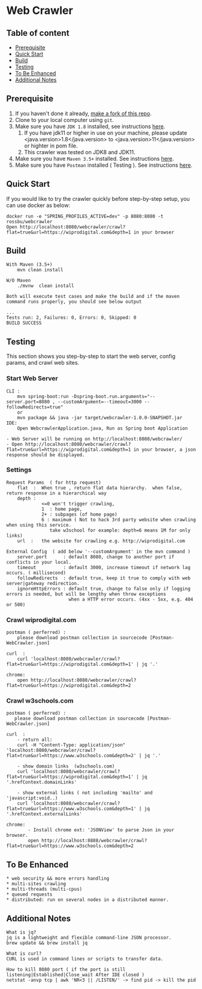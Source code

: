 # Web Crawler

## Table of content
- [Prerequisite](#prerequisite)
- [Quick Start](#quick-start)
- [Build](#build)
- [Testing](#testing)
- [To Be Enhanced](#to-be-enhanced)
- [Additional Notes](#additional-notes)

## Prerequisite
1. If you haven't done it already, [make a fork of this repo](http://github.com/rossbu/webcrawler/fork).
1. Clone to your local computer using `git`.
1. Make sure you have `JDK 1.8` installed, see instructions [here](https://www.java.com/en/download/).
    1. If you have jdk11 or higher in use on your machine, please update <java.version>1.8</java.version> to <java.version>11</java.version> or highter in pom file. 
    1. This crawler was tested on JDK8 and JDK11.
1. Make sure you have `Maven 3.5+` installed. See instructions [here](https://maven.apache.org/download.cgi).
1. Make sure you have `Postman` installed ( Testing ). See instructions [here](https://www.postman.com/).


 
## Quick Start
If you would like to try the crawler quickly before step-by-step setup, you can use docker as below:
    
    docker run -e "SPRING_PROFILES_ACTIVE=dev" -p 8080:8080 -t rossbu/webcrawler
    Open http://localhost:8080/webcrawler/crawl?flat=true&url=https://wiprodigital.com&depth=1 in your browser

## Build

    With Maven (3.5+)
        mvn clean install
        
    W/O Maven
        ./mvnw  clean install

    Both will execute test cases and make the build and if the maven command runs properly, you should see below output
    
    ...
    Tests run: 2, Failures: 0, Errors: 0, Skipped: 0
    BUILD SUCCESS

## Testing
This section shows you step-by-step to start the web server, config params, and crawl web sites.

### Start Web Server
    CLI : 
        mvn spring-boot:run -Dspring-boot.run.arguments="--server.port=8080 , --customArgument=--timeout=3000 --followRedirects=true"
        or
        mvn package && java -jar target/webcrawler-1.0.0-SNAPSHOT.jar
    IDE:  
        Open WebcrawlerApplication.java, Run as Spring boot Application 
    
    - Web Server will be running on http://localhost:8080/webcrawler/
    - Open http://localhost:8080/webcrawler/crawl?flat=true&url=https://wiprodigital.com&depth=1 in your browser, a json response should be displayed.

### Settings
    Request Params  ( for http request)
        flat  :  When true , return flat data hierarchy.  when false, return response in a hierarchical way
        depth :  
                 <=0 won't trigger crawling,  
                 1  : home page, 
                 2+ : subpages (of home page) 
                 6 : maximum ( Not to hack 3rd party website when crawling when using this service. 
                    take w3school for example: depth=6 means 1M for only links)
        url  :   the website for crawling e.g. http://wiprodigital.com
  
    External Config  ( add below '--customArgument' in the mvn command )
        server.port      : default 8080, change to another port if conflicts in your local.
        timeout          : default 3000, increase timeout if network lag occurs. ( millisecond)
        followRedirects  : default true, keep it true to comply with web server|gateway redirection.
        ignoreHttpErrors : default true, change to false only if logging errors is needed, but will be lengthy when throw exceptions 
                           when a HTTP error occurs. (4xx - 5xx, e.g. 404 or 500)

            
### Crawl wiprodigital.com
    postman ( perferred) :
        please download postman collection in sourcecode [Postman-WebCrawler.json]
        
    curl  :    
        curl 'localhost:8080/webcrawler/crawl?flat=true&url=https://wiprodigital.com&depth=1' | jq '.'
    
    chrome:    
        open http://localhost:8080/webcrawler/crawl?flat=true&url=https://wiprodigital.com&depth=2

### Crawl w3schools.com
    postman ( perferred) :
       please download postman collection in sourcecode [Postman-WebCrawler.json]
       
    curl  :    
        - return all:
        curl -H "Content-Type: application/json" 'localhost:8080/webcrawler/crawl?flat=true&url=https://www.w3schools.com&depth=2' | jq '.'
            
        - show domain links  (w3schools.com)
        curl 'localhost:8080/webcrawler/crawl?flat=true&url=https://wiprodigital.com&depth=1' | jq '.hrefContext.domainLinks'
            
        - show external links ( not including 'mailto' and 'javascript:void..)              
        curl 'localhost:8080/webcrawler/crawl?flat=true&url=https://www.w3schools.com&depth=1' | jq '.hrefContext.externalLinks'
    
    chrome:
            - Install chrome ext: 'JSONView' to parse Json in your browser.
            open http://localhost:8888/webcrawler/crawl?flat=true&url=https://www.w3schools.com&depth=2
            
## To Be Enhanced
    * web security && more errors handling
    * multi-sites crawling
    * multi-threads (multi-cpus)
    * queued requests
    * distributed: run on several nodes in a distributed manner.

## Additional Notes
    What is jq?
    jq is a lightweight and flexible command-line JSON processor.
    brew update && brew install jq
    
    What is curl?
    CURL is used in command lines or scripts to transfer data.

    How to kill 8080 port ( if the port is still listening|Established|Close_wait After IDE closed )
    netstat -anvp tcp | awk 'NR<3 || /LISTEN/' -> find pid -> kill the pid
